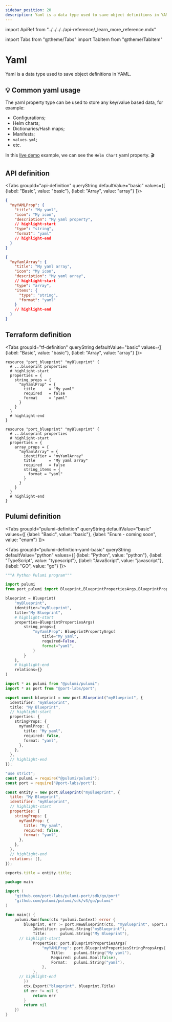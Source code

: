 ```yaml
---
sidebar_position: 20
description: Yaml is a data type used to save object definitions in YAML
---
```


import ApiRef from "../../../../api-reference/\_learn_more_reference.mdx"

import Tabs from "@theme/Tabs"
import TabItem from "@theme/TabItem"

# Yaml

Yaml is a data type used to save object definitions in YAML.

## 💡 Common yaml usage

The yaml property type can be used to store any key/value based data, for example:

- Configurations;
- Helm charts;
- Dictionaries/Hash maps;
- Manifests;
- `values.yml`;
- etc.

In this [live demo](https://demo.getport.io/services) example, we can see the `Helm Chart` yaml property. 🎬

## API definition

<Tabs groupId="api-definition" queryString defaultValue="basic" values={[
{label: "Basic", value: "basic"},
{label: "Array", value: "array"}
]}>

<TabItem value="basic">

```json showLineNumbers
{
  "myYAMLProp": {
    "title": "My yaml",
    "icon": "My icon",
    "description": "My yaml property",
    // highlight-start
    "type": "string",
    "format": "yaml"
    // highlight-end
  }
}
```

</TabItem>
<TabItem value="array">

```json showLineNumbers
{
  "myYamlArray": {
    "title": "My yaml array",
    "icon": "My icon",
    "description": "My yaml array",
    // highlight-start
    "type": "array",
    "items": {
      "type": "string",
      "format": "yaml"
    }
    // highlight-end
  }
}
```

</TabItem>
</Tabs>

<ApiRef />

## Terraform definition

<Tabs groupId="tf-definition" queryString defaultValue="basic" values={[
{label: "Basic", value: "basic"},
{label: "Array", value: "array"}
]}>

<TabItem value="basic">

```hcl showLineNumbers
resource "port_blueprint" "myBlueprint" {
  # ...blueprint properties
  # highlight-start
  properties = {
    string_props = {
      "myYamlProp" = {
        title      = "My yaml"
        required   = false
        format     = "yaml"
      }
    }
  }
  # highlight-end
}
```

</TabItem>
<TabItem value="array">

```hcl showLineNumbers
resource "port_blueprint" "myBlueprint" {
  # ...blueprint properties
  # highlight-start
  properties = {
    array_props = {
      "myYamlArray" = {
        identifier = "myYamlArray"
        title      = "My yaml array"
        required   = false
        string_items = {
          format = "yaml"
        }
      }
    }
  }
  # highlight-end
}
```

</TabItem>
</Tabs>

## Pulumi definition

<Tabs groupId="pulumi-definition" queryString defaultValue="basic" values={[
{label: "Basic", value: "basic"},
{label: "Enum - coming soon", value: "enum"}
]}>

<TabItem value="basic">

<Tabs groupId="pulumi-definition-yaml-basic" queryString defaultValue="python" values={[
{label: "Python", value: "python"},
{label: "TypeScript", value: "typescript"},
{label: "JavaScript", value: "javascript"},
{label: "GO", value: "go"}
]}>

<TabItem value="python">

```python showLineNumbers
"""A Python Pulumi program"""

import pulumi
from port_pulumi import Blueprint,BlueprintPropertiesArgs,BlueprintPropertyArgs

blueprint = Blueprint(
    "myBlueprint",
    identifier="myBlueprint",
    title="My Blueprint",
    # highlight-start
    properties=BlueprintPropertiesArgs(
        string_props={
            "myYamlProp": BlueprintPropertyArgs(
                title="My yaml",
                required=False,
                format="yaml",
            )
        }
    ),
    # highlight-end
    relations={}
)
```

</TabItem>

<TabItem value="typescript">

```typescript showLineNumbers
import * as pulumi from "@pulumi/pulumi";
import * as port from "@port-labs/port";

export const blueprint = new port.Blueprint("myBlueprint", {
  identifier: "myBlueprint",
  title: "My Blueprint",
  // highlight-start
  properties: {
    stringProps: {
      myYamlProp: {
        title: "My yaml",
        required: false,
        format: "yaml",
      },
    },
  },
  // highlight-end
});
```

</TabItem>

<TabItem value="javascript">

```javascript showLineNumbers
"use strict";
const pulumi = require("@pulumi/pulumi");
const port = require("@port-labs/port");

const entity = new port.Blueprint("myBlueprint", {
  title: "My Blueprint",
  identifier: "myBlueprint",
  // highlight-start
  properties: {
    stringProps: {
      myYamlProp: {
        title: "My yaml",
        required: false,
        format: "yaml",
      },
    },
  },
  // highlight-end
  relations: [],
});

exports.title = entity.title;
```

</TabItem>
<TabItem value="go">

```go showLineNumbers
package main

import (
	"github.com/port-labs/pulumi-port/sdk/go/port"
	"github.com/pulumi/pulumi/sdk/v3/go/pulumi"
)

func main() {
	pulumi.Run(func(ctx *pulumi.Context) error {
		blueprint, err := port.NewBlueprint(ctx, "myBlueprint", &port.BlueprintArgs{
			Identifier: pulumi.String("myBlueprint"),
			Title:      pulumi.String("My Blueprint"),
      // highlight-start
			Properties: port.BlueprintPropertiesArgs{
				"myYAMLProp": port.BlueprintPropertiesStringPropsArgs{
					Title:    pulumi.String("My yaml"),
					Required: pulumi.Bool(false),
					Format:   pulumi.String("yaml"),
				},
			},
      // highlight-end
		})
		ctx.Export("blueprint", blueprint.Title)
		if err != nil {
			return err
		}
		return nil
	})
}
```

</TabItem>

</Tabs>

</TabItem>
</Tabs>
